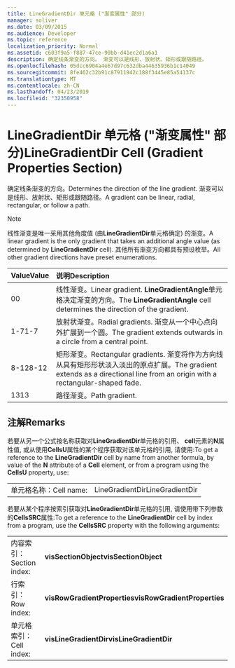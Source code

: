 ```yaml
---
title: LineGradientDir 单元格 ("渐变属性" 部分)
manager: soliver
ms.date: 03/09/2015
ms.audience: Developer
ms.topic: reference
localization_priority: Normal
ms.assetid: c603f9a5-f887-47ce-90bb-d41ec2d1a6a1
description: 确定线条渐变的方向。 渐变可以是线形、放射状、矩形或跟随路径。
ms.openlocfilehash: 05dcc6904a4e67d97c632dba44635936b1c14049
ms.sourcegitcommit: 8fe462c32b91c87911942c188f3445e85a54137c
ms.translationtype: MT
ms.contentlocale: zh-CN
ms.lasthandoff: 04/23/2019
ms.locfileid: "32350958"
---
```

# <a name="linegradientdir-cell-gradient-properties-section"></a><span data-ttu-id="1b6b4-104">LineGradientDir 单元格 ("渐变属性" 部分)</span><span class="sxs-lookup"><span data-stu-id="1b6b4-104">LineGradientDir Cell (Gradient Properties Section)</span></span>

<span data-ttu-id="1b6b4-105">确定线条渐变的方向。</span><span class="sxs-lookup"><span data-stu-id="1b6b4-105">Determines the direction of the line gradient.</span></span> <span data-ttu-id="1b6b4-106">渐变可以是线形、放射状、矩形或跟随路径。</span><span class="sxs-lookup"><span data-stu-id="1b6b4-106">A gradient can be linear, radial, rectangular, or follow a path.</span></span> 
  
> [!NOTE]
> <span data-ttu-id="1b6b4-107">线性渐变是唯一采用其他角度值 (由**LineGradientDir**单元格确定) 的渐变。</span><span class="sxs-lookup"><span data-stu-id="1b6b4-107">A linear gradient is the only gradient that takes an additional angle value (as determined by **LineGradientDir** cell).</span></span> <span data-ttu-id="1b6b4-108">其他所有渐变方向都具有预设枚举。</span><span class="sxs-lookup"><span data-stu-id="1b6b4-108">All other gradient directions have preset enumerations.</span></span> 
  
|<span data-ttu-id="1b6b4-109">**Value**</span><span class="sxs-lookup"><span data-stu-id="1b6b4-109">**Value**</span></span>|<span data-ttu-id="1b6b4-110">**说明**</span><span class="sxs-lookup"><span data-stu-id="1b6b4-110">**Description**</span></span>|
|:-----|:-----|
|<span data-ttu-id="1b6b4-111">0</span><span class="sxs-lookup"><span data-stu-id="1b6b4-111">0</span></span>  <br/> |<span data-ttu-id="1b6b4-112">线性渐变。</span><span class="sxs-lookup"><span data-stu-id="1b6b4-112">Linear gradient.</span></span> <span data-ttu-id="1b6b4-113">**LineGradientAngle**单元格决定渐变的方向。</span><span class="sxs-lookup"><span data-stu-id="1b6b4-113">The **LineGradientAngle** cell determines the direction of the gradient.</span></span>  <br/> |
|<span data-ttu-id="1b6b4-114">1-7</span><span class="sxs-lookup"><span data-stu-id="1b6b4-114">1-7</span></span>  <br/> |<span data-ttu-id="1b6b4-115">放射状渐变。</span><span class="sxs-lookup"><span data-stu-id="1b6b4-115">Radial gradients.</span></span> <span data-ttu-id="1b6b4-116">渐变从一个中心点向外扩展到一个圆。</span><span class="sxs-lookup"><span data-stu-id="1b6b4-116">The gradient extends outwards in a circle from a central point.</span></span>  <br/> |
|<span data-ttu-id="1b6b4-117">8-12</span><span class="sxs-lookup"><span data-stu-id="1b6b4-117">8-12</span></span>  <br/> |<span data-ttu-id="1b6b4-118">矩形渐变。</span><span class="sxs-lookup"><span data-stu-id="1b6b4-118">Rectangular gradients.</span></span> <span data-ttu-id="1b6b4-119">渐变将作为方向线从具有矩形形状淡入淡出的原点扩展。</span><span class="sxs-lookup"><span data-stu-id="1b6b4-119">The gradient extends as a directional line from an origin with a rectangular-shaped fade.</span></span>  <br/> |
|<span data-ttu-id="1b6b4-120">13</span><span class="sxs-lookup"><span data-stu-id="1b6b4-120">13</span></span>  <br/> |<span data-ttu-id="1b6b4-121">路径渐变。</span><span class="sxs-lookup"><span data-stu-id="1b6b4-121">Path gradient.</span></span>  <br/> |
   
## <a name="remarks"></a><span data-ttu-id="1b6b4-122">注解</span><span class="sxs-lookup"><span data-stu-id="1b6b4-122">Remarks</span></span>

<span data-ttu-id="1b6b4-123">若要从另一个公式按名称获取对**LineGradientDir**单元格的引用、 **cell**元素的**N**属性值, 或从使用**CellsU**属性的某个程序获取对该单元格的引用, 请使用:</span><span class="sxs-lookup"><span data-stu-id="1b6b4-123">To get a reference to the **LineGradientDir** cell by name from another formula, by value of the **N** attribute of a **Cell** element, or from a program using the **CellsU** property, use:</span></span> 
  
|||
|:-----|:-----|
| <span data-ttu-id="1b6b4-124">单元格名称：</span><span class="sxs-lookup"><span data-stu-id="1b6b4-124">Cell name:</span></span>  <br/> | <span data-ttu-id="1b6b4-125">LineGradientDir</span><span class="sxs-lookup"><span data-stu-id="1b6b4-125">LineGradientDir</span></span>  <br/> |
   
<span data-ttu-id="1b6b4-126">若要从某个程序按索引获取对**LineGradientDir**单元格的引用, 请使用带下列参数的**CellsSRC**属性:</span><span class="sxs-lookup"><span data-stu-id="1b6b4-126">To get a reference to the **LineGradientDir** cell by index from a program, use the **CellsSRC** property with the following arguments:</span></span> 
  
|||
|:-----|:-----|
| <span data-ttu-id="1b6b4-127">内容索引：</span><span class="sxs-lookup"><span data-stu-id="1b6b4-127">Section index:</span></span>  <br/> |<span data-ttu-id="1b6b4-128">**visSectionObject**</span><span class="sxs-lookup"><span data-stu-id="1b6b4-128">**visSectionObject**</span></span> <br/> |
| <span data-ttu-id="1b6b4-129">行索引：</span><span class="sxs-lookup"><span data-stu-id="1b6b4-129">Row index:</span></span>  <br/> |<span data-ttu-id="1b6b4-130">**visRowGradientProperties**</span><span class="sxs-lookup"><span data-stu-id="1b6b4-130">**visRowGradientProperties**</span></span> <br/> |
| <span data-ttu-id="1b6b4-131">单元格索引：</span><span class="sxs-lookup"><span data-stu-id="1b6b4-131">Cell index:</span></span>  <br/> |<span data-ttu-id="1b6b4-132">**visLineGradientDir**</span><span class="sxs-lookup"><span data-stu-id="1b6b4-132">**visLineGradientDir**</span></span> <br/> |
   

